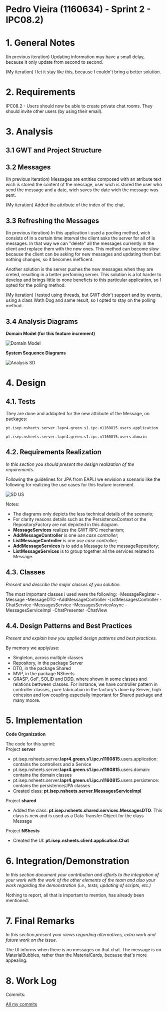 **Pedro Vieira** (1160634) - Sprint 2 - IPC08.2)
===============================

# 1. General Notes

(In previous iteration)
Updating information may have a small delay, because it only update from second to second.

(My iteration)
I let it stay like this, because I couldn't bring a better solution.

# 2. Requirements

IPC08.2 - Users should now be able to create private chat rooms. They should invite other users (by using their email).


# 3. Analysis

## 3.1 GWT and Project Structure

## 3.2 Messages

(In previous iteration)
Messages are entities composed with an atribute text wich is stored the content of the message, user wich is stored the user who send the message and a date, wich saves the date wich the message was sent.

(My iteration)
Added the attribute of the index of the chat.

## 3.3 Refreshing the Messages

(In previous iteration)
In this application i used a pooling method, wich consists of in a certain time interval the client asks the server for all of is messages. In that way we can "delete" all the messages currently in the client and replace them with the new ones. This method can become slow because the client can be asking for new messages and updating them but nothing changes, so it becomes inefficent.

Another solution is the server pushes the new messages when they are creted, resulting in a better perfoming server. This solution is a lot harder to develop and brings little to none beneficts to this particular application, so I opted for the polling method.

(My iteration)
I tested using threads, but GWT didn't support and by events, using a class Wath Dog and same result, so I opted to stay on the polling method.

## 3.4 Analysis Diagrams


**Domain Model (for this feature increment)**

![Domain Model](dm.png)


**System Sequence Diagrams**

![Analysis SD](analysis.png)


# 4. Design

## 4.1. Tests

They are done and addapted for the new attribute of the Message, on packages:

	pt.isep.nsheets.server.lapr4.green.s1.ipc.n1160815.users.application

	pt.isep.nsheets.server.lapr4.green.s1.ipc.n1160815.users.domain


## 4.2. Requirements Realization

*In this section you should present the design realization of the requirements.*

Following the guidelines for JPA from EAPLI we envision a scenario like the following for realizing the use cases for this feature increment.


![SD US](design.png)


Notes:
- The diagrams only depicts the less technical details of the scenario;  
- For clarity reasons details such as the PersistenceContext or the RepositoryFactory are not depicted in this diagram.   
- **MessageServices** realizes the GWT RPC mechanism;
- **AddMessageController** is one *use case controller*;   
- **ListMessageController** is one *use case controller*;
- **AddMessageServices** is to add a Message to the messageRepository;
- **ListMessageServices** is to group together all the services related to Message.


## 4.3. Classes

*Present and describe the major classes of you solution.*

The most important classes i used were the following:
-MessageRegister
-Message
-MessageDTO
-AddMessageController
-ListMessagesController
-ChatService
-MessagesService
-MessagesServiceAsync
-MessagesServiceImpl
-ChatPresenter
-ChatView


## 4.4. Design Patterns and Best Practices

*Present and explain how you applied design patterns and best practices.*

By memory we apply/use:
- Singleton, across multiple classes
- Repository, in the package Server
- DTO, in the package Shared
- MVP, in the package NSheets
- GRASP, GoF, SOLID and DDD, where shown in some classes and relations bettween classes.
	For instance, we have controller pattern in controller classes, pure fabrication in the factory's done by Server,  high cohesion and low coupling especially important for Shared package and many moore.


# 5. Implementation

**Code Organization**  


The code for this sprint:  
Project **server**    
- pt.isep.nsheets.server.**lapr4.green.s1.ipc.n1160815**.users.application: contains the controllers and a Service
- pt.isep.nsheets.server.**lapr4.green.s1.ipc.n1160815**.users.domain: contains the domain classes  
- pt.isep.nsheets.server.**lapr4.green.s1.ipc.n1160815**.users.persistence: contains the persistence/JPA classes  
- Created class: **pt.isep.nsheets.server.MessagesServiceImpl**  

Project **shared**  
- Added the class: **pt.isep.nsheets.shared.services.MessagesDTO**: This class is new and is used as a Data Transfer Object for the class Message  

Project **NShests**
- Created the UI: **pt.isep.nsheets.client.application.Chat**


# 6. Integration/Demonstration

*In this section document your contribution and efforts to the integration of your work with the work of the other elements of the team and also your work regarding the demonstration (i.e., tests, updating of scripts, etc.)*

Nothing to report, all that is important to mention, has already been mentioned.

# 7. Final Remarks 

*In this section present your views regarding alternatives, extra work and future work on the issue.*

The UI informs when there is no messages on that chat.
The message is on MaterialBubbles, rather than the MaterialCards, because that's more appealing.

# 8. Work Log

Commits:

[All my commits](https://bitbucket.org/PedroVieira1160634/)

